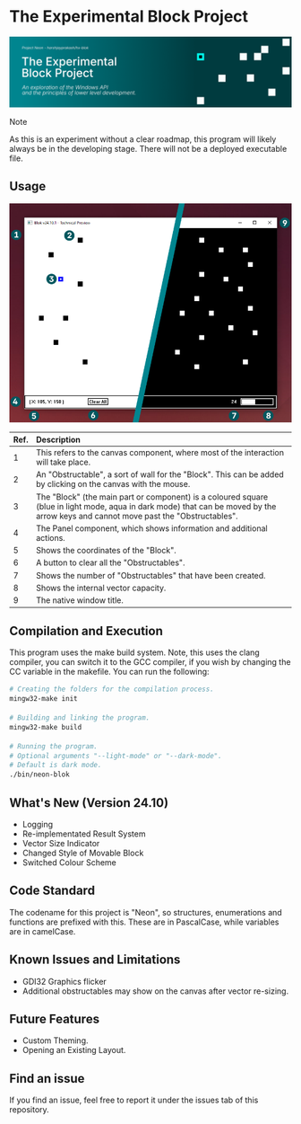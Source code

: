 # The Experimental Block Project

![Banner](./doc/banner.png)

> [!NOTE]
> As this is an experiment without a clear roadmap, this program will likely always be in
> the developing stage. There will not be a deployed executable file.

## Usage

![Program Light and Dark Mode](./doc/program-screenshot-light-dark.png)

| Ref. | Description |
|:----------|:------------|
| 1 | This refers to the canvas component, where most of the interaction will take place. |
| 2 | An "Obstructable", a sort of wall for the "Block". This can be added by clicking on the canvas with the mouse. |
| 3 | The "Block" (the main part or component) is a coloured square (blue in light mode, aqua in dark mode) that can be moved by the arrow keys and cannot move past the "Obstructables". |
| 4 | The Panel component, which shows information and additional actions. |
| 5 | Shows the coordinates of the "Block". |
| 6 | A button to clear all the "Obstructables". |
| 7 | Shows the number of "Obstructables" that have been created. |
| 8 | Shows the internal vector capacity. |
| 9 | The native window title. |

## Compilation and Execution

This program uses the make build system. Note, this uses the clang compiler, you can
switch it to the GCC compiler, if you wish by changing the CC variable in the makefile.
You can run the following:

```sh
# Creating the folders for the compilation process.
mingw32-make init

# Building and linking the program.
mingw32-make build

# Running the program. 
# Optional arguments "--light-mode" or "--dark-mode".
# Default is dark mode.
./bin/neon-blok
```

## What's New (Version 24.10)

- Logging
- Re-implementated Result System
- Vector Size Indicator
- Changed Style of Movable Block
- Switched Colour Scheme

## Code Standard

The codename for this project is "Neon", so structures, enumerations and functions are
prefixed with this. These are in PascalCase, while variables are in camelCase.

## Known Issues and Limitations

- GDI32 Graphics flicker
- Additional obstructables may show on the canvas after vector re-sizing.

## Future Features

- Custom Theming.
- Opening an Existing Layout.

## Find an issue

If you find an issue, feel free to report it under the issues tab of this repository.
